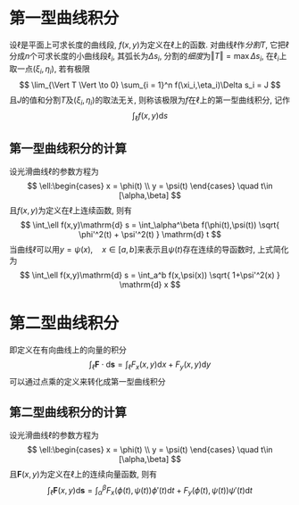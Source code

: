 # 第一型曲线积分
设$\ell$是平面上可求长度的曲线段, $f(x,y)$为定义在$\ell$上的函数. 对曲线$\ell$作*分割*$T$, 它把$\ell$分成$n$个可求长度的小曲线段$\ell_i$, 其弧长为$\Delta s_i$, 分割的*细度*为$\Vert T\Vert = \max \Delta s_i$, 在$\ell_i$上取一点$(\xi_i,\eta_i)$, 若有极限
$$
\lim_{\Vert T \Vert \to 0} \sum_{i = 1}^n f(\xi_i,\eta_i)\Delta s_i = J
$$
且$J$的值和分割$T$及$(\xi_i,\eta_i)$的取法无关, 则称该极限为$f$在$\ell$上的第一型曲线积分, 记作
$$
\int_\ell f(x,y) \mathrm{d} s
$$
## 第一型曲线积分的计算
设光滑曲线$\ell$的参数方程为
$$
\ell:\begin{cases}
x = \phi(t) \\
y = \psi(t)
\end{cases}
\quad t\in [\alpha,\beta]
$$
且$f(x,y)$为定义在$\ell$上连续函数, 则有
$$
\int_\ell f(x,y)\mathrm{d} s = \int_\alpha^\beta f(\phi(t),\psi(t))  \sqrt{ \phi'^2(t) + \psi'^2(t) } \mathrm{d} t
$$
当曲线$\ell$可以用$y = \psi(x),\quad x\in[a,b]$来表示且$\psi(t)$存在连续的导函数时, 上式简化为
$$
\int_\ell f(x,y)\mathrm{d} s = \int_a^b f(x,\psi(x)) \sqrt{ 1+\psi'^2(x) } \mathrm{d} x
$$
# 第二型曲线积分
即定义在有向曲线上的向量的积分
$$
\int_{\ell} \boldsymbol F \cdot \mathrm{d} {\boldsymbol s} = \int_{\ell} F_x(x,y)\mathrm{d} x + F_y(x,y)\mathrm{d} y
$$
可以通过点乘的定义来转化成第一型曲线积分

## 第二型曲线积分的计算
设光滑曲线$\ell$的参数方程为
$$
\ell:\begin{cases}
x = \phi(t) \\
y = \psi(t)
\end{cases}
\quad t\in [\alpha,\beta]
$$
且$\boldsymbol F(x,y)$为定义在$\ell$上的连续向量函数, 则有
$$
\int_\ell \boldsymbol F(x,y)\mathrm{d} {\boldsymbol s} = \int_\alpha^\beta F_x(\phi(t),\psi(t)) \phi'(t)\mathrm{d} t + F_y(\phi(t),\psi(t)) \psi'(t)\mathrm{d} t
$$


